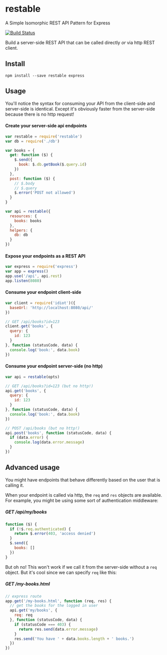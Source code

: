 # restable

A Simple Isomorphic REST API Pattern for Express

[![Build Status](https://travis-ci.org/will123195/restable.svg)](https://travis-ci.org/will123195/restable)

Build a server-side REST API that can be called directly *or* via http REST client.

## Install

```
npm install --save restable express
```

## Usage

You'll notice the syntax for consuming your API from the client-side and server-side is identical. Except it's obviously faster from the server-side because there is no http request!

#### Create your server-side api endpoints

```js
var restable = require('restable')
var db = require('./db')

var books = {
  get: function ($) {
    $.send({
      book: $.db.getBook($.query.id)
    })
  },
  post: function ($) {
    // $.body
    // $.query
    $.error('POST not allowed')
  }
}

var api = restable({
  resources: {
    books: books
  },
  helpers: {
    db: db
  }
})
```

#### Expose your endpoints as a REST API

```js
var express = require('express')
var app = express()
app.use('/api', api.rest)
app.listen(8080)
```

#### Consume your endpoint client-side

```js
var client = require('idiot')({
  baseUrl: 'http://localhost:8080/api/'
})

// GET /api/books?id=123
client.get('books', {
  query: {
    id: 123
  }
}, function (statusCode, data) {
  console.log('book:', data.book)
})
```

#### Consume your endpoint server-side (no http)

```js
var api = restable(opts)

// GET /api/books?id=123 (but no http!)
api.get('books', {
  query: {
    id: 123
  }
}, function (statusCode, data) {
  console.log('book:', data.book)
})

// POST /api/books (but no http!)
api.post('books', function (statusCode, data) {
  if (data.error) {
    console.log(data.error.message)
  }
})
```

## Advanced usage

You might have endpoints that behave differently based on the user that is calling it.

When your endpoint is called via http, the `req` and `res` objects are available. For example, you might be using some sort of authentication middleware:

##### GET /api/my/books
```js
function ($) {
  if (!$.req.authenticated) {
    return $.error(403, 'access denied')
  }
  $.send({
    books: []
  })
}
```

But oh no! This won't work if we call it from the server-side without a `req` object. But it's cool since we can specify `req` like this:

##### GET /my-books.html
```js
// express route
app.get('/my-books.html', function (req, res) {
  // get the books for the logged in user
  api.get('my/books', {
    req: req
  }, function (statusCode, data) {
    if (statusCode === 403) {
      return res.send(data.error.message)
    }
    res.send('You have ' + data.books.length + ' books.')
  })
})
```
